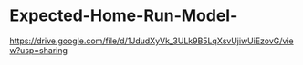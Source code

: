 # Expected-Home-Run-Model-

https://drive.google.com/file/d/1JdudXyVk_3ULk9B5LqXsvUjiwUiEzovG/view?usp=sharing
